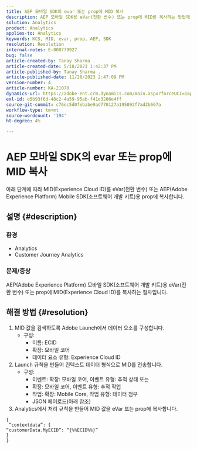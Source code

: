 ```yaml
---
title: AEP 모바일 SDK의 evar 또는 prop에 MID 복사
description: AEP 모바일 SDK용 eVar(전환 변수) 또는 prop에 MID를 복사하는 방법에 대해 알아봅니다.
solution: Analytics
product: Analytics
applies-to: Analytics
keywords: KCS, MID, evar, prop, AEP, SDK
resolution: Resolution
internal-notes: E-000779927
bug: false
article-created-by: Tanay Sharma .
article-created-date: 5/18/2023 1:42:37 PM
article-published-by: Tanay Sharma .
article-published-date: 11/28/2023 2:47:09 PM
version-number: 4
article-number: KA-21070
dynamics-url: https://adobe-ent.crm.dynamics.com/main.aspx?forceUCI=1&pagetype=entityrecord&etn=knowledgearticle&id=71e4a2d3-81f5-ed11-8848-6045bd006268
exl-id: e5b93f6d-48c2-4a59-95ab-f41e3206e4ff
source-git-commit: c76ec5d0febabe9ad770127a195092f7ad2b667a
workflow-type: tm+mt
source-wordcount: '194'
ht-degree: 4%

---
```


# AEP 모바일 SDK의 evar 또는 prop에 MID 복사


아래 단계에 따라 MID(Experience Cloud ID)를 eVar(전환 변수) 또는 AEP(Adobe Experience Platform) Mobile SDK(소프트웨어 개발 키트)용 prop에 복사합니다.

## 설명 {#description}


### 환경

- Analytics
- Customer Journey Analytics


### 문제/증상

AEP(Adobe Experience Platform) 모바일 SDK(소프트웨어 개발 키트)용 eVar(전환 변수) 또는 prop에 MID(Experience Cloud ID)를 복사하는 절차입니다.


## 해결 방법 {#resolution}


1. MID 값을 검색하도록 Adobe Launch에서 데이터 요소를 구성합니다.
   - 구성:
      - 이름: ECID
      - 확장: 모바일 코어
      - 데이터 요소 유형: Experience Cloud ID
2. Launch 규칙을 만들어 컨텍스트 데이터 형식으로 MID를 전송합니다.
   - 구성:
      - 이벤트: 확장: 모바일 코어, 이벤트 유형: 추적 상태 또는
      - 확장: 모바일 코어, 이벤트 유형: 추적 작업
      - 작업: 확장: Mobile Core, 작업 유형: 데이터 첨부
      - JSON 페이로드(아래 참조)
3. Analytics에서 처리 규칙을 만들어 MID 값을 eVar 또는 prop에 복사합니다.



```
{
 “contextdata”: {
“customerData.MyECID”: “{%%ECID%%}”
}
}
```

